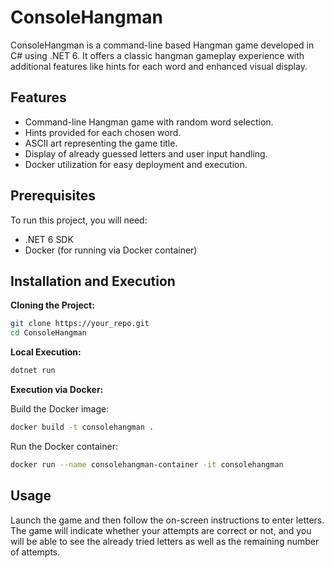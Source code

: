 # ConsoleHangman

ConsoleHangman is a command-line based Hangman game developed in C# using .NET 6. It offers a classic hangman gameplay experience with additional features like hints for each word and enhanced visual display.

## Features

- Command-line Hangman game with random word selection.
- Hints provided for each chosen word.
- ASCII art representing the game title.
- Display of already guessed letters and user input handling.
- Docker utilization for easy deployment and execution.

## Prerequisites

To run this project, you will need:

- .NET 6 SDK
- Docker (for running via Docker container)

## Installation and Execution

**Cloning the Project:**

```bash
git clone https://your_repo.git
cd ConsoleHangman
```

**Local Execution:**

```bash
dotnet run
```

**Execution via Docker:**

Build the Docker image:

```bash
docker build -t consolehangman .
```

Run the Docker container:

```bash
docker run --name consolehangman-container -it consolehangman
```

## Usage

Launch the game and then follow the on-screen instructions to enter letters. The game will indicate whether your attempts are correct or not, and you will be able to see the already tried letters as well as the remaining number of attempts.